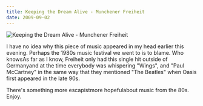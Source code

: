 ```yaml
---
title: Keeping the Dream Alive - Munchener Freiheit
date: 2009-09-02
---
```


![Keeping the Dream Alive - Munchener Freiheit](https://source.unsplash.com/ZYYS1kapOm8/1600x900)

I have no idea why this piece of music appeared in my head earlier this evening. Perhaps the 1980s music festival we went to is to blame. Who knowsAs far as I know, Freiheit only had this single hit outside of Germanyand at the time everybody was whispering "Wings", and "Paul McCartney" in the same way that they mentioned "The Beatles" when Oasis first appeared in the late 90s.

There's something more escapistmore hopefulabout music from the 80s. Enjoy.
